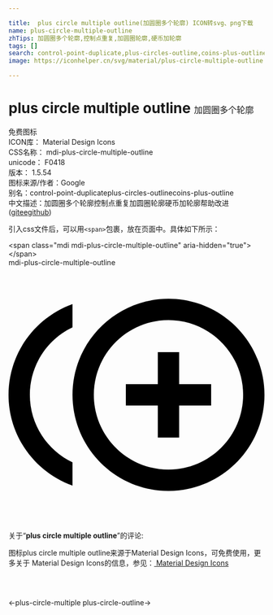 ```yaml
---

title:  plus circle multiple outline(加圆圈多个轮廓) ICON转svg、png下载
name: plus-circle-multiple-outline
zhTips: 加圆圈多个轮廓,控制点重复,加圆圈轮廓,硬币加轮廓
tags: []
search: control-point-duplicate,plus-circles-outline,coins-plus-outline
image: https://iconhelper.cn/svg/material/plus-circle-multiple-outline.svg

---
```


# plus circle multiple outline  <small style="font-size: 60%;font-weight: 100">加圆圈多个轮廓</small>


<div class="detail-page">
<p>
<span><span class="badge-success badge">免费图标</span> </span>
<br/>
<span>
ICON库：
<span class="badge-secondary badge">Material Design Icons</span> 
</span>
<br/>
<span>
CSS名称：
<span class="badge-secondary badge">mdi-plus-circle-multiple-outline</span> 
</span>
<br/>
<span>
unicode：
<span class="badge-secondary badge">F0418</span> 
<copy-btn content='F0418' btn-title=""></copy-btn>
<copy-btn :content='String.fromCodePoint(parseInt("F0418", 16))' btn-title="复制U"></copy-btn>
</span>
<br/>
<span>
版本：
<span class="badge-secondary badge">1.5.54</span> 
</span>
<br/>
<span>图标来源/作者：<span class="badge-light badge">Google</span></span> 
<br/>
<span>别名：<span class="badge-light badge">control-point-duplicate</span><span class="badge-light badge">plus-circles-outline</span><span class="badge-light badge">coins-plus-outline</span></span><br/><span class="zh-detail">中文描述：<span class="badge-primary badge">加圆圈多个轮廓</span><span class="badge-primary badge">控制点重复</span><span class="badge-primary badge">加圆圈轮廓</span><span class="badge-primary badge">硬币加轮廓</span><span class="help-link"><span>帮助改进</span>(<a href="https://gitee.com/liuwave/icon-helper/edit/master/json/material/plus-circle-multiple-outline.json" target="_blank" rel="noopener noreferrer">gitee</a><a href="https://github.com/liuwave/icon-helper/edit/master/json/material/plus-circle-multiple-outline.json" target="_blank" rel="noopener noreferrer">github</a></span>)</span><br/>
</p>
</div>
<div class="alert alert-dark">
  <i class="mdi mdi-plus-circle-multiple-outline mdi-48px"></i>
  <i class="mdi mdi-plus-circle-multiple-outline mdi-36px"></i>
  <i class="mdi mdi-plus-circle-multiple-outline mdi-24px"></i>
  <i class="mdi mdi-plus-circle-multiple-outline mdi-18px"></i>
</div>
<div>
  <p>引入css文件后，可以用<code>&lt;span&gt;</code>包裹，放在页面中。具体如下所示：    
  </p>
  <div class="alert alert-primary" style="font-size: 14px">
    &lt;span class="mdi mdi-plus-circle-multiple-outline" aria-hidden="true"&gt;&lt;/span&gt;
    <copy-btn content='<span class="mdi mdi-plus-circle-multiple-outline" aria-hidden="true"></span>'></copy-btn>
  </div>
  <div class="alert alert-secondary">
    <i class="mdi mdi-plus-circle-multiple-outline"
    style="font-size: 24px"
    aria-hidden="true"></i> mdi-plus-circle-multiple-outline
    <copy-btn content="mdi-plus-circle-multiple-outline" btn-title="复制图标名称"></copy-btn>
  </div>
</div>
<div id="svg" class="svg-wrap">
<svg xmlns="http://www.w3.org/2000/svg" viewBox="0 0 24 24"><path d="M16,8H14V11H11V13H14V16H16V13H19V11H16M2,12C2,9.21 3.64,6.8 6,5.68V3.5C2.5,4.76 0,8.09 0,12C0,15.91 2.5,19.24 6,20.5V18.32C3.64,17.2 2,14.79 2,12M15,3C10.04,3 6,7.04 6,12C6,16.96 10.04,21 15,21C19.96,21 24,16.96 24,12C24,7.04 19.96,3 15,3M15,19C11.14,19 8,15.86 8,12C8,8.14 11.14,5 15,5C18.86,5 22,8.14 22,12C22,15.86 18.86,19 15,19Z" /></svg>
</div>
<detail full-name='mdi-plus-circle-multiple-outline'></detail>
<div class="icon-detail__container">
<p>关于“<b>plus circle multiple outline</b>”的评论:</p>
</div>
<Vssue title="关于“plus circle multiple outline”的评论" />    
<div><p>图标plus circle multiple outline来源于Material Design Icons，可免费使用，更多关于 Material Design Icons的信息，参见：<a target="_blank" href="https://iconhelper.cn/material.html"> Material Design Icons</a>
</p></div>

<div style="padding:2rem 0 " class="page-nav"><p class="inner"><span class="prev">←<router-link to="/icon/plus-circle-multiple.html">plus-circle-multiple</router-link></span> <span class="next"><router-link to="/icon/plus-circle-outline.html">plus-circle-outline</router-link>→</span></p></div>

